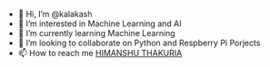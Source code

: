 - 👋 Hi, I’m @kalakash
- 👀 I’m interested in Machine Learning and AI
- 🌱 I’m currently learning Machine Learning
- 💞️ I’m looking to collaborate on Python and Respberry Pi Porjects
- 📫 How to reach me [HIMANSHU THAKURIA](https://www.facebook.com/bapa.thakuria)

<!---
kalakash/kalakash is a ✨ special ✨ repository because its `README.md` (this file) appears on your GitHub profile.
You can click the Preview link to take a look at your changes.
--->
